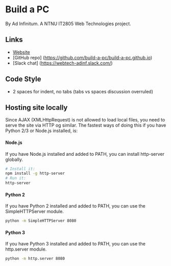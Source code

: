 # Build a PC
By Ad Infinitum. A NTNU IT2805 Web Technologies project.

## Links
+ [Website](https://build-a-pc.github.io/)
+ [GitHub repo] (https://github.com/build-a-pc/build-a-pc.github.io)
+ [Slack chat] (https://webtech-adinf.slack.com/)

## Code Style
+ 2 spaces for indent, no tabs (tabs vs spaces discussion overruled)


## Hosting site locally
Since AJAX (XMLHttpRequest) is not allowed to load local files, you need to serve the site via HTTP og similar. The fastest ways of doing this if you have Python 2/3 or Node.js installed, is:

#### Node.js
If you have Node.js installed and added to PATH, you can install http-server globally.
```bash
# Install it:
npm install -g http-server
# Run it:
http-server
```

#### Python 2
If you have Python 2 installed and added to PATH, you can use the SimpleHTTPServer module.
```bash
python -m SimpleHTTPServer 8080
```

#### Python 3
If you have Python 3 installed and added to PATH, you can use the http.server module.
```bash
python -m http.server 8080
```
